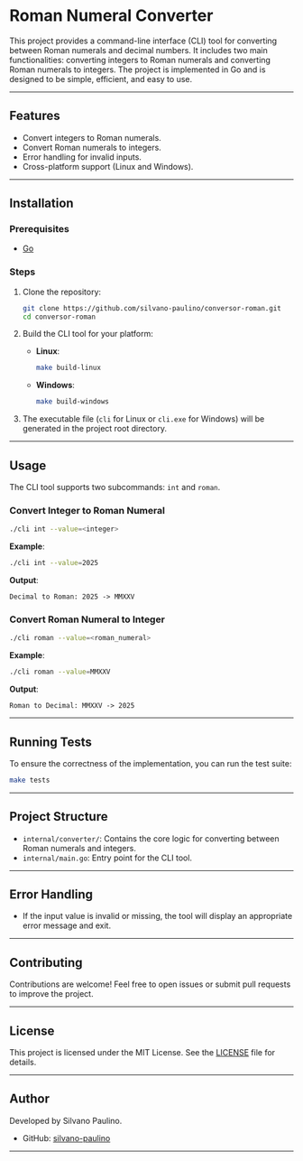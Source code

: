 # Roman Numeral Converter

This project provides a command-line interface (CLI) tool for converting between Roman numerals and decimal numbers. It includes two main functionalities: converting integers to Roman numerals and converting Roman numerals to integers. The project is implemented in Go and is designed to be simple, efficient, and easy to use.

---

## Features

- Convert integers to Roman numerals.
- Convert Roman numerals to integers.
- Error handling for invalid inputs.
- Cross-platform support (Linux and Windows).

---

## Installation

### Prerequisites

- [Go](https://golang.org/dl/)

### Steps

1. Clone the repository:
    ```bash
    git clone https://github.com/silvano-paulino/conversor-roman.git
    cd conversor-roman
    ```

2. Build the CLI tool for your platform:

    - **Linux**:
      ```bash
      make build-linux
      ```

    - **Windows**:
      ```bash
      make build-windows
      ```

3. The executable file (`cli` for Linux or `cli.exe` for Windows) will be generated in the project root directory.

---

## Usage

The CLI tool supports two subcommands: `int` and `roman`.

### Convert Integer to Roman Numeral

```bash
./cli int --value=<integer>
```

**Example**:
```bash
./cli int --value=2025
```

**Output**:
```
Decimal to Roman: 2025 -> MMXXV
```

### Convert Roman Numeral to Integer

```bash
./cli roman --value=<roman_numeral>
```

**Example**:
```bash
./cli roman --value=MMXXV
```

**Output**:
```
Roman to Decimal: MMXXV -> 2025
```

---

## Running Tests

To ensure the correctness of the implementation, you can run the test suite:

```bash
make tests
```

---

## Project Structure

- `internal/converter/`: Contains the core logic for converting between Roman numerals and integers.
- `internal/main.go`: Entry point for the CLI tool.

---

## Error Handling

- If the input value is invalid or missing, the tool will display an appropriate error message and exit.

---

## Contributing

Contributions are welcome! Feel free to open issues or submit pull requests to improve the project.

---

## License

This project is licensed under the MIT License. See the [LICENSE](LICENSE) file for details.

---

## Author

Developed by Silvano Paulino.  
- GitHub: [silvano-paulino](https://github.com/silvano-paulino)

---  
